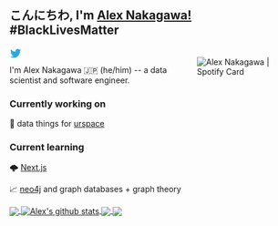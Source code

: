 ## こんにちわ, I'm [Alex Nakagawa!](https://alex.urspace.io) #BlackLivesMatter

<a href="https://twitter.com/nakaflocka3">
  <img align="left" alt="Alex Nakagawa | Twitter" width="21px" src="https://raw.githubusercontent.com/alexnakagawa/alexnakagawa/master/assets/twitter.svg" />
</a>

<br />
<a href="https://spotify-github-profile.vercel.app/api/view?uid=alexnakagawa3&redirect=true">
  <img align="right" alt="Alex Nakagawa | Spotify Card" width="175px" src="https://spotify-github-profile.vercel.app/api/view?uid=alexnakagawa3&cover_image=true" />
</a>

I'm Alex Nakagawa 🇯🇵 (he/him) -- a data scientist and software engineer.

### Currently working on

💼  data things for [urspace](https://urspace.io)
<!--🏀 all things technology for the LA Clippers -->

### Current learning

🌩  [Next.js](https://nextjs.org/)

📈  [neo4j](https://neo4j.com/) and graph databases + graph theory


<a href="https://github.com/anuraghazra/github-readme-stats">
  <!-- Change the `github-readme-stats.anuraghazra1.vercel.app` to `github-readme-stats.vercel.app`  -->
  <img align="center" src="https://github-readme-stats.anuraghazra1.vercel.app/api/top-langs/?username=alexnakagawa&theme=dracula&hide=ruby,css,julia" />
</a>
<a href="https://github.com/anuraghazra/github-readme-stats">
  <img align="center" src="https://github-readme-stats.anuraghazra1.vercel.app/api?username=alexnakagawa&show_icons=true&count_private=true&theme=dracula&line_height=27" alt="Alex's github stats" />
</a>

<a href="https://github.com/alexnakagawa/tools">
  <!-- Change the `github-readme-stats.anuraghazra1.vercel.app` to `github-readme-stats.vercel.app`  -->
  <img align="center" src="https://github-readme-stats.anuraghazra1.vercel.app/api/pin/?username=alexnakagawa&repo=tools&theme=dracula" />
</a>    
<a href="https://github.com/alexnakagawa/teaching">
  <!-- Change the `github-readme-stats.anuraghazra1.vercel.app` to `github-readme-stats.vercel.app`  -->
  <img align="center" src="https://github-readme-stats.anuraghazra1.vercel.app/api/pin/?username=alexnakagawa&repo=teaching&theme=dracula" />
</a>



